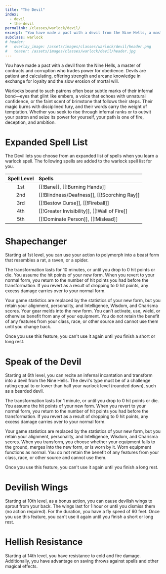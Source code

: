 ```yaml
---
title: "The Devil"
index:
  - devil
  - the-devil
permalink: /classes/warlock/devil/
excerpt: "You have made a pact with a devil from the Nine Hells, a master of contracts and corruption who trades power for obedience."
subclass: warlock
# header:
#   overlay_image: /assets/images/classes/warlock/devil/header.png
#   teaser: /assets/images/classes/warlock/devil/header.jpg
---
```

You have made a pact with a devil from the Nine Hells, a master of contracts and corruption who trades power for obedience. Devils are patient and calculating, offering strength and arcane knowledge in exchange for loyalty and the slow erosion of mortal will.

Warlocks bound to such patrons often bear subtle marks of their infernal bond—eyes that glint like embers, a voice that echoes with unnatural confidence, or the faint scent of brimstone that follows their steps. Their magic burns with disciplined fury, and their words carry the weight of temptation. Whether you seek to rise through infernal ranks or to outwit your patron and seize its power for yourself, your path is one of fire, deception, and ambition.

# Expanded Spell List
The Devil lets you choose from an expanded list of spells when you learn a warlock spell. The following spells are added to the warlock spell list for you.

| Spell Level | Spells |
| :---: | :---- |
| 1st | [[!Bane]], [[!Burning Hands]] |
| 2nd | [[!Blindness/Deafness]], [[!Scorching Ray]] |
| 3rd | [[!Bestow Curse]], [[!Fireball]] |
| 4th | [[!Greater Invisibility]], [[!Wall of Fire]] |
| 5th | [[!Dominate Person]], [[!Mislead]] |

# Shapechanger 
Starting at 1st level, you can use your action to polymorph into a beast form that resembles a rat, a raven, or a spider.

The transformation lasts for 10 minutes, or until you drop to 0 hit points or die. You assume the hit points of your new form. When you revert to your normal form, you return to the number of hit points you had before the transformation. If you revert as a result of dropping to 0 hit points, any excess damage carries over to your normal form.

Your game statistics are replaced by the statistics of your new form, but you retain your alignment, personality, and Intelligence, Wisdom, and Charisma scores. Your gear melds into the new form. You can’t activate, use, wield, or otherwise benefit from any of your equipment. You do not retain the benefit of any features from your class, race, or other source and cannot use them until you change back.

Once you use this feature, you can't use it again until you finish a short or long rest.

# Speak of the Devil
Starting at 6th level, you can recite an infernal incantation and transform into a devil from the Nine Hells. The devil's type must be of a challenge rating equal to or lower than half your warlock level (rounded down), such as a bearded devil.

The transformation lasts for 1 minute, or until you drop to 0 hit points or die. You assume the hit points of your new form. When you revert to your normal form, you return to the number of hit points you had before the transformation. If you revert as a result of dropping to 0 hit points, any excess damage carries over to your normal form.

Your game statistics are replaced by the statistics of your new form, but you retain your alignment, personality, and Intelligence, Wisdom, and Charisma scores. When you transform, you choose whether your equipment falls to the ground, merges into the new form, or is worn by it. Worn equipment functions as normal. You do not retain the benefit of any features from your class, race, or other source and cannot use them.

Once you use this feature, you can't use it again until you finish a long rest. 

# Devilish Wings 
Starting at 10th level, as a bonus action, you can cause devilish wings to sprout from your back. The wings last for 1 hour or until you dismiss them (no action required). For the duration, you have a fly speed of 60 feet. Once you use this feature, you can't use it again until you finish a short or long rest.

# Hellish Resistance 
Starting at 14th level, you have resistance to cold and fire damage. Additionally, you have advantage on saving throws against spells and other magical effects. 
